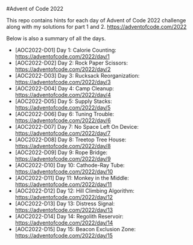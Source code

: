 #Advent of Code 2022

This repo contains hints for each day of Advent of Code 2022 challenge along with my solutions for part 1 and 2.
https://adventofcode.com/2022

Below is also a summary of all the days.

- [AOC2022-D01] Day 1: Calorie Counting: https://adventofcode.com/2022/day/1
- [AOC2022-D02] Day 2: Rock Paper Scissors: https://adventofcode.com/2022/day/2
- [AOC2022-D03] Day 3: Rucksack Reorganization: https://adventofcode.com/2022/day/3
- [AOC2022-D04] Day 4: Camp Cleanup: https://adventofcode.com/2022/day/4
- [AOC2022-D05] Day 5: Supply Stacks: https://adventofcode.com/2022/day/5
- [AOC2022-D06] Day 6: Tuning Trouble: https://adventofcode.com/2022/day/6
- [AOC2022-D07] Day 7: No Space Left On Device: https://adventofcode.com/2022/day/7
- [AOC2022-D08] Day 8: Treetop Tree House: https://adventofcode.com/2022/day/8
- [AOC2022-D09] Day 9: Rope Bridge: https://adventofcode.com/2022/day/9
- [AOC2022-D10] Day 10: Cathode-Ray Tube: https://adventofcode.com/2022/day/10
- [AOC2022-D11] Day 11: Monkey in the Middle: https://adventofcode.com/2022/day/11
- [AOC2022-D12] Day 12: Hill Climbing Algorithm: https://adventofcode.com/2022/day/12
- [AOC2022-D13] Day 13: Distress Signal: https://adventofcode.com/2022/day/13
- [AOC2022-D14] Day 14: Regolith Reservoir: https://adventofcode.com/2022/day/14
- [AOC2022-D15] Day 15: Beacon Exclusion Zone: https://adventofcode.com/2022/day/15
